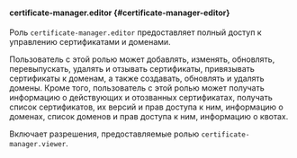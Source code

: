 #### certificate-manager.editor {#certificate-manager-editor}

Роль `certificate-manager.editor` предоставляет полный доступ к управлению сертификатами и доменами.

Пользователь с этой ролью может добавлять, изменять, обновлять, перевыпускать, удалять и отзывать сертификаты, привязывать сертификаты к доменам, а также создавать, обновлять и удалять домены. Кроме того, пользователь с этой ролью может получать информацию о действующих и отозванных сертификатах, получать список сертификатов, их версий и прав доступа к ним, информацию о доменах, список доменов и прав доступа к ним, информацию о квотах.

Включает разрешения, предоставляемые ролью `certificate-manager.viewer`.
